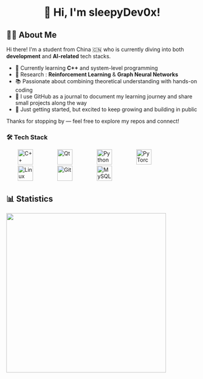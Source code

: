 <h1 align="center">👋 Hi, I'm sleepyDev0x!</h1>

## 👨‍🎓 About Me

Hi there! I'm a student from China 🇨🇳 who is currently diving into both **development** and **AI-related** tech stacks.

- 🔧 Currently learning **C++** and system-level programming
- 🤖 Research : **Reinforcement Learning** & **Graph Neural Networks**
- 📚 Passionate about combining theoretical understanding with hands-on coding
- 🧠 I use GitHub as a journal to document my learning journey and share small projects along the way
- 🌱 Just getting started, but excited to keep growing and building in public

Thanks for stopping by — feel free to explore my repos and connect!

<h3>🛠️ Tech Stack</h3>
<p align="left">
  <img src="https://cdn.jsdelivr.net/gh/devicons/devicon/icons/cplusplus/cplusplus-original.svg" alt="C++" width="40" style="margin: 0 30px;" />
  <img src="https://cdn.jsdelivr.net/gh/devicons/devicon/icons/qt/qt-original.svg" alt="Qt" width="40" style="margin: 0 30px;" />
  <img src="https://cdn.jsdelivr.net/gh/devicons/devicon/icons/python/python-original.svg" alt="Python" width="40" style="margin: 0 30px;" />
  <img src="https://cdn.jsdelivr.net/gh/devicons/devicon/icons/pytorch/pytorch-original.svg" alt="PyTorch" width="40" style="margin: 0 30px;" />
  <img src="https://cdn.jsdelivr.net/gh/devicons/devicon/icons/linux/linux-original.svg" alt="Linux" width="40" style="margin: 0 30px;" />
  <img src="https://cdn.jsdelivr.net/gh/devicons/devicon/icons/git/git-original.svg" alt="Git" width="40" style="margin: 0 30px;" />
  <img src="https://cdn.jsdelivr.net/gh/devicons/devicon/icons/mysql/mysql-original.svg" alt="MySQL" width="40" style="margin: 0 30px;" />
</p>


## 📊 Statistics
<img src="https://github-readme-stats.vercel.app/api?username=sleepyDev0x&show_icons=true&theme=tokyonight" width="420"/>
